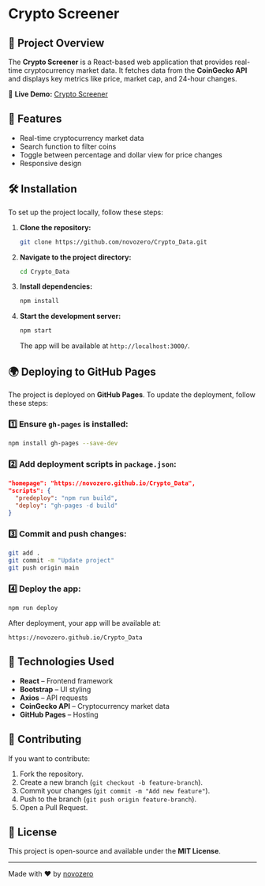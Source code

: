 # Crypto Screener

## 📌 Project Overview
The **Crypto Screener** is a React-based web application that provides real-time cryptocurrency market data. It fetches data from the **CoinGecko API** and displays key metrics like price, market cap, and 24-hour changes.

🔗 **Live Demo:** [Crypto Screener](https://novozero.github.io/Crypto_Data/)

## 🚀 Features
- Real-time cryptocurrency market data
- Search function to filter coins
- Toggle between percentage and dollar view for price changes
- Responsive design

## 🛠️ Installation
To set up the project locally, follow these steps:

1. **Clone the repository:**
   ```sh
   git clone https://github.com/novozero/Crypto_Data.git
   ```
2. **Navigate to the project directory:**
   ```sh
   cd Crypto_Data
   ```
3. **Install dependencies:**
   ```sh
   npm install
   ```
4. **Start the development server:**
   ```sh
   npm start
   ```
   The app will be available at `http://localhost:3000/`.

## 🌍 Deploying to GitHub Pages
The project is deployed on **GitHub Pages**. To update the deployment, follow these steps:

### 1️⃣ Ensure `gh-pages` is installed:
```sh
npm install gh-pages --save-dev
```

### 2️⃣ Add deployment scripts in `package.json`:
```json
"homepage": "https://novozero.github.io/Crypto_Data",
"scripts": {
  "predeploy": "npm run build",
  "deploy": "gh-pages -d build"
}
```

### 3️⃣ Commit and push changes:
```sh
git add .
git commit -m "Update project"
git push origin main
```

### 4️⃣ Deploy the app:
```sh
npm run deploy
```
After deployment, your app will be available at:
```
https://novozero.github.io/Crypto_Data
```

## 🔧 Technologies Used
- **React** – Frontend framework
- **Bootstrap** – UI styling
- **Axios** – API requests
- **CoinGecko API** – Cryptocurrency market data
- **GitHub Pages** – Hosting

## 🤝 Contributing
If you want to contribute:
1. Fork the repository.
2. Create a new branch (`git checkout -b feature-branch`).
3. Commit your changes (`git commit -m "Add new feature"`).
4. Push to the branch (`git push origin feature-branch`).
5. Open a Pull Request.

## 📜 License
This project is open-source and available under the **MIT License**.

---
Made with ❤️ by [novozero](https://github.com/novozero)

